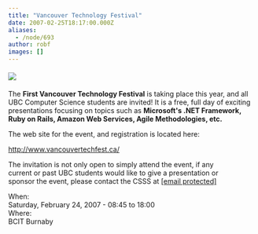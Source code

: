 ```yaml
---
title: "Vancouver Technology Festival"
date: 2007-02-25T18:17:00.000Z
aliases:
  - /node/693
author: robf
images: []
---
```


<div class="field field-name-body field-type-text-with-summary field-label-hidden"><div class="field-items"><div class="field-item even"><p><a href="http://www.vancouvertechfest.ca/" target="_blank"><img src="http://www.vancouvertechfest.ca/Portals/0/TechFest/FinalLogo.gif" align="top" vspace="5"></a></p>
<p>The <b>First Vancouver Technology Festival</b> is taking place this year, and all<br>
UBC Computer Science students are invited!  It is a free, full day of exciting<br>
presentations focusing on topics such as <b>Microsoft&apos;s .NET Framework,<br>
Ruby on Rails, Amazon Web Services, Agile Methodologies, etc.</b></p>
<p>The web site for the event, and registration is located here:</p>
<p><a href="http://www.vancouvertechfest.ca/" target="_blank">http://www.vancouvertechfest.ca/</a></p>
<p>The invitation is not only open to simply attend the event, if any<br>
current or past UBC students would like to give a presentation or<br>
sponsor the event, please contact the CSSS at <a href="/cdn-cgi/l/email-protection#a7c4d4d4d4e7c4d4d4d489c4d489d2c5c489c4c6"><span class="__cf_email__" data-cfemail="315242424271524242421f52421f4453521f5250">[email&#xA0;protected]</span></a></p>
</div></div></div><div class="field field-name-field-dates field-type-datetime field-label-above"><div class="field-label">When:&#xA0;</div><div class="field-items"><div class="field-item even"><span class="date-display-single">Saturday, February 24, 2007 - <span class="date-display-range"><span class="date-display-start">08:45</span> to <span class="date-display-end">18:00</span></span></span></div></div></div><div class="field field-name-field-location field-type-text field-label-above"><div class="field-label">Where:&#xA0;</div><div class="field-items"><div class="field-item even">BCIT Burnaby</div></div></div>    <footer>
          </footer>
